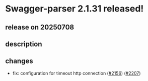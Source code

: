 # Swagger-parser 2.1.31 released!

## release on 20250708

## description

## changes

* fix: configuration for timeout http connection (<a class="issue-link js-issue-link" data-error-text="Failed to load title" data-id="2806080841" data-permission-text="Title is private" data-url="https://github.com/swagger-api/swagger-parser/issues/2156" data-hovercard-type="issue" data-hovercard-url="/swagger-api/swagger-parser/issues/2156/hovercard" href="https://github.com/swagger-api/swagger-parser/issues/2156">#2156</a>) (<a class="issue-link js-issue-link" data-error-text="Failed to load title" data-id="3170854429" data-permission-text="Title is private" data-url="https://github.com/swagger-api/swagger-parser/issues/2207" data-hovercard-type="pull_request" data-hovercard-url="/swagger-api/swagger-parser/pull/2207/hovercard" href="https://github.com/swagger-api/swagger-parser/pull/2207">#2207</a>)

